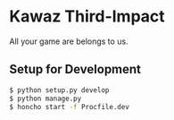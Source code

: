 # Kawaz Third-Impact

All your game are belongs to us.

## Setup for Development

```sh
$ python setup.py develop
$ python manage.py 
$ honcho start -f Procfile.dev
```
